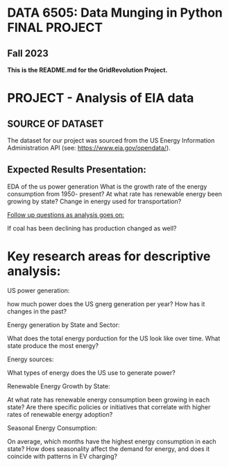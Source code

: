 # DATA 6505: Data Munging in Python FINAL PROJECT 
## Fall 2023
__This is the README.md for the GridRevolution Project.__

# PROJECT - Analysis of EIA data

## SOURCE OF DATASET

The dataset for our project was sourced from the US Energy Information Administration API (see: https://www.eia.gov/opendata/). 

## Expected Results Presentation:

EDA of the us power generation
What is the growth rate of the energy consumption from 1950- present?
At what rate has renewable energy been growing by state? 
Change in energy used for transportation?

<ins>Follow up questions as analysis goes on:<ins>

If coal has been declining has production changed as well?


# Key research areas for descriptive analysis:

US power generation:

how much power does the US gnerg generation per year? How has it changes in the past?

Energy generation by State and Sector:

What does the total energy porduction for the US look like over time. What state produce the most energy?

Energy sources:

What types of energy does the US use to generate power? 

Renewable Energy Growth by State:

At what rate has renewable energy consumption been growing in each state?
Are there specific policies or initiatives that correlate with higher rates of renewable energy adoption?

Seasonal Energy Consumption:

On average, which months have the highest energy consumption in each state?
How does seasonality affect the demand for energy, and does it coincide with patterns in EV charging?



